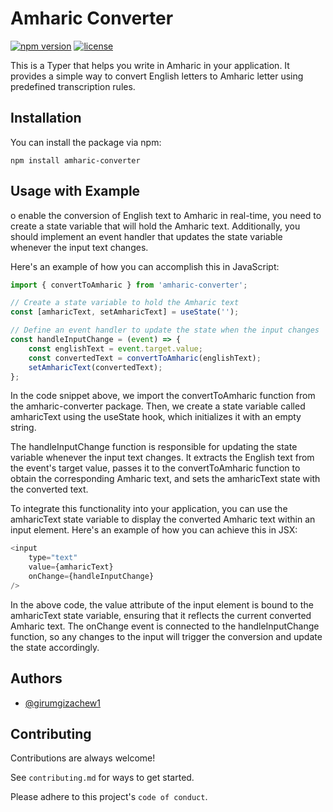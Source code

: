 # Amharic Converter

[![npm version](https://img.shields.io/npm/v/amharic-converter.svg)](https://www.npmjs.com/package/amharic-converter)
[![license](https://img.shields.io/npm/l/amharic-converter.svg)](https://github.com/girumgizachew1/Amharic-converter/blob/main/LICENSE)

This is a Typer that helps you write in Amharic in your application. It provides a simple way to convert English letters to Amharic letter using predefined transcription rules.

## Installation

You can install the package via npm:

```shell
npm install amharic-converter
```


## Usage with Example
o enable the conversion of English text to Amharic in real-time, you need to create a state variable that will hold the Amharic text. Additionally, you should implement an event handler that updates the state variable whenever the input text changes.

Here's an example of how you can accomplish this in JavaScript:

```javascript
import { convertToAmharic } from 'amharic-converter';

// Create a state variable to hold the Amharic text
const [amharicText, setAmharicText] = useState('');

// Define an event handler to update the state when the input changes
const handleInputChange = (event) => {
    const englishText = event.target.value;
    const convertedText = convertToAmharic(englishText);
    setAmharicText(convertedText);
};
```

In the code snippet above, we import the convertToAmharic function from the amharic-converter package. Then, we create a state variable called amharicText using the useState hook, which initializes it with an empty string.

The handleInputChange function is responsible for updating the state variable whenever the input text changes. It extracts the English text from the event's target value, passes it to the convertToAmharic function to obtain the corresponding Amharic text, and sets the amharicText state with the converted text.

To integrate this functionality into your application, you can use the amharicText state variable to display the converted Amharic text within an input element. Here's an example of how you can achieve this in JSX:

```javascript
<input
    type="text"
    value={amharicText}
    onChange={handleInputChange}
/>
```

In the above code, the value attribute of the input element is bound to the amharicText state variable, ensuring that it reflects the current converted Amharic text. The onChange event is connected to the handleInputChange function, so any changes to the input will trigger the conversion and update the state accordingly.
## Authors

- [@girumgizachew1](https://www.github.com/girumgizachew)


## Contributing

Contributions are always welcome!

See `contributing.md` for ways to get started.

Please adhere to this project's `code of conduct`.

